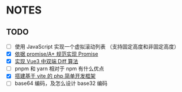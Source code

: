# NOTES

## TODO

- [ ] 使用 JavaScript 实现一个虚拟滚动列表 （支持固定高度和非固定高度）
- [x] [依据 promise/A+ 规范实现 Promise](https://github.com/haiya6/notes/tree/main/promise)
- [x] [实现 Vue3 中双端 Diff 算法](https://github.com/haiya6/my-vue/blob/main/packages/runtime/src/renderer.ts#L211)
- [ ] pnpm 和 yarn 相对于 npm 有什么优点
- [x] [搭建基于 vite 的 php 简单开发框架](https://github.com/haiya6/notes/tree/main/vite-php)
- [ ] base64 编码，及怎么设计 base32 编码
